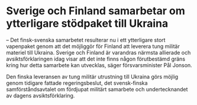 # Sverige och Finland samarbetar om ytterligare stödpaket till Ukraina

– Det finsk-svenska samarbetet resulterar nu i ett ytterligare stort vapenpaket genom att det möjliggör för Finland att leverera tung militär materiel till Ukraina. Sverige och Finland är varandras närmsta allierade och avsiktsförklaringen idag visar att det inte finns någon förutbestämd gräns kring hur detta samarbete kan utvecklas, säger försvarsminister Pål Jonson.

Den finska leveransen av tung militär utrustning till Ukraina görs möjlig genom tidigare fattade regeringsbeslut, det svensk-finska samförståndsavtalet om fördjupat militärt samarbete och undertecknandet av dagens avsiktsförklaring.
